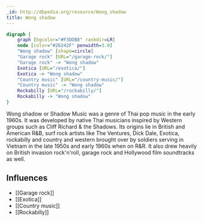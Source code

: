 ```yaml
---
_id: http://dbpedia.org/resource/Wong_shadow
title: Wong shadow
---
```


```dot
digraph {
	graph [bgcolor="#F3DDB8" rankdir=LR]
	node [color="#26242F" penwidth=3.0]
	"Wong shadow" [shape=circle]
	"Garage rock" [URL="/garage-rock/"]
	"Garage rock" -> "Wong shadow"
	Exotica [URL="/exotica/"]
	Exotica -> "Wong shadow"
	"Country music" [URL="/country-music/"]
	"Country music" -> "Wong shadow"
	Rockabilly [URL="/rockabilly/"]
	Rockabilly -> "Wong shadow"
}
```

Wong shadow or Shadow Music was a genre of Thai pop music in the early 1960s. It was developed by native Thai musicians inspired by Western groups such as Cliff Richard & the Shadows. Its origins lie in British and American R&B, surf rock artists like The Ventures, Dick Dale, Exotica, rockabilly and country and western brought over by soldiers serving in Vietnam in the late 1950s and early 1960s when on R&R. It also drew heavily on British invasion rock'n'roll, garage rock and Hollywood film soundtracks as well.

## Influences

- [[Garage rock]]
- [[Exotica]]
- [[Country music]]
- [[Rockabilly]]
